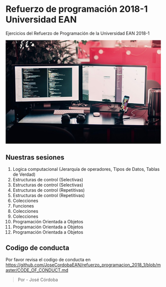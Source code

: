 # Refuerzo de programación 2018-1 Universidad EAN
Ejercicios del Refuerzo de Programación de la Universidad EAN 2018-1

![Programación](computer.jpg)

## Nuestras sesiones

1. Logica computacional (Jerarquía de operadores, Tipos de Datos, Tablas de Verdad)
2. Estructuras de control (Selectivas)
3. Estructuras de control (Selectivas)
4. Estructuras de control (Repetitivas)
5. Estructuras de control (Repetitivas)
6. Colecciones
7. Funciones
8. Colecciones
9. Colecciones
10. Programación Orientada a Objetos
11. Programación Orientada a Objetos
12. Programación Orientada a Objetos

## Codigo de conducta
Por favor revisa el codigo de conducta en https://github.com/JoseCordobaEAN/refuerzo_programacion_2018_1/blob/master/CODE_OF_CONDUCT.md



>Por - José Córdoba


